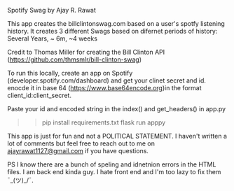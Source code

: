 Spotify Swag by Ajay R. Rawat

This app creates the billclintonswag.com based on a user's spotfy listening history. 
It creates 3 different Swags based on difernet periods of history: Several Years, ~ 6m, ~4 weeks

Credit to Thomas Miller for creating the Bill Clinton API (https://github.com/thmsmlr/bill-clinton-swag)

To run this locally, create an app on Spotify (developer.spotify.com/dashboard) and get your clinet secret and id.
enocde it in base 64 (https://www.base64encode.org)in the format client_id:client_secret. 

Paste your id and encoded string in the index() and get_headers() in app.py 

>> pip install requirements.txt
>> flask run apppy 

This app is just for fun and not a POLITICAL STATEMENT. I haven't written a lot of comments but feel free to reach out to me on ajayrawat1127@gmail.com if you have questions. 

PS I know there are a bunch of speling and idnetnion errors in the HTML files. I am back end kinda guy. I hate front end and I'm too lazy to fix them ¯\_(ツ)_/¯.  
